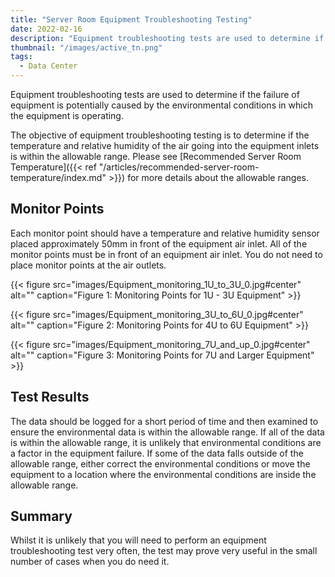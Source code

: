 ```yaml
---
title: "Server Room Equipment Troubleshooting Testing"
date: 2022-02-16
description: "Equipment troubleshooting tests are used to determine if the failure of equipment is potentially caused by the environmental conditions in which the equipment is operating."
thumbnail: "/images/active_tn.png"
tags:
  - Data Center
---
```


Equipment troubleshooting tests are used to determine if the failure of equipment is potentially caused by the environmental conditions in which the equipment is operating.

<!--more-->

The objective of equipment troubleshooting testing is to determine if the temperature and relative humidity of the air going into the equipment inlets is within the allowable range. Please see [Recommended Server Room Temperature]({{< ref "/articles/recommended-server-room-temperature/index.md" >}}) for more details about the allowable ranges.

## Monitor Points

Each monitor point should have a temperature and relative humidity sensor placed approximately 50mm in front of the equipment air inlet. All of the monitor points must be in front of an equipment air inlet. You do not need to place monitor points at the air outlets.

{{< figure src="images/Equipment_monitoring_1U_to_3U_0.jpg#center" alt="" caption="Figure 1: Monitoring Points for 1U - 3U Equipment" >}}

{{< figure src="images/Equipment_monitoring_3U_to_6U_0.jpg#center" alt="" caption="Figure 2: Monitoring Points for 4U to 6U Equipment" >}}

{{< figure src="images/Equipment_monitoring_7U_and_up_0.jpg#center" alt="" caption="Figure 3: Monitoring Points for 7U and Larger Equipment" >}}

## Test Results

The data should be logged for a short period of time and then examined to ensure the environmental data is within the allowable range. If all of the data is within the allowable range, it is unlikely that environmental conditions are a factor in the equipment failure. If some of the data falls outside of the allowable range, either correct the environmental conditions or move the equipment to a location where the environmental conditions are inside the allowable range.

## Summary

Whilst it is unlikely that you will need to perform an equipment troubleshooting test very often, the test may prove very useful in the small number of cases when you do need it.
